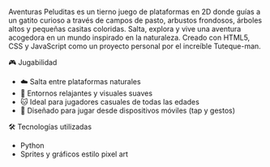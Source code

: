 Aventuras Peluditas es un tierno juego de plataformas en 2D donde guías a un gatito curioso a través de campos de pasto, arbustos frondosos, árboles altos y pequeñas casitas coloridas. Salta, explora y vive una aventura acogedora en un mundo inspirado en la naturaleza. Creado con HTML5, CSS y JavaScript como un proyecto personal por el increíble Tuteque-man.

🎮 Jugabilidad

- ☁️ Salta entre plataformas naturales
- 🌿 Entornos relajantes y visuales suaves
- 🐱 Ideal para jugadores casuales de todas las edades
- 📱 Diseñado para jugar desde dispositivos móviles (tap y gestos)

🛠️ Tecnologías utilizadas

- Python
- Sprites y gráficos estilo pixel art

